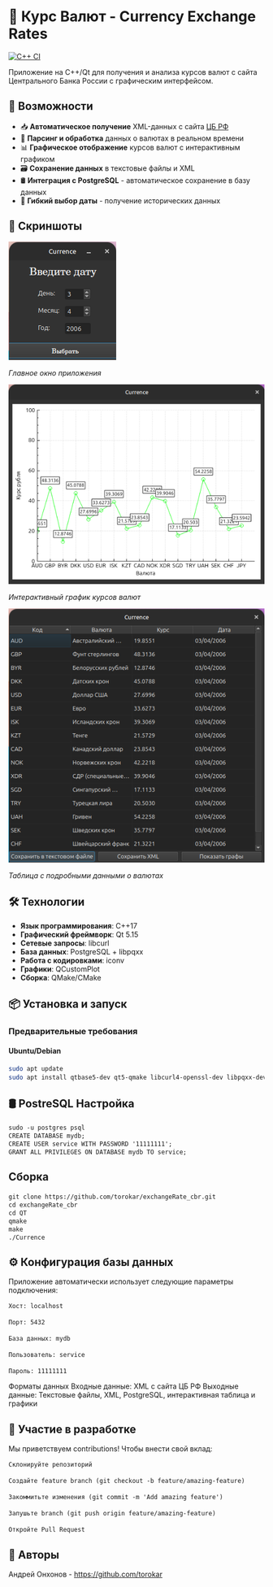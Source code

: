 # 💱 Курс Валют - Currency Exchange Rates

[![C++ CI](https://github.com/torokar/exchangeRate_cbr/actions/workflows/ci.yml/badge.svg)](https://github.com/torokar/exchangeRate_cbr/actions/workflows/ci.yml)

Приложение на C++/Qt для получения и анализа курсов валют с сайта Центрального Банка России с графическим интерфейсом.

## 🌟 Возможности

- 📥 **Автоматическое получение** XML-данных с сайта [ЦБ РФ](https://www.cbr.ru)
- 🧩 **Парсинг и обработка** данных о валютах в реальном времени
- 📊 **Графическое отображение** курсов валют с интерактивным графиком
- 🗃️ **Сохранение данных** в текстовые файлы и XML
- 🛢️ **Интеграция с PostgreSQL** - автоматическое сохранение в базу данных
- 📅 **Гибкий выбор даты** - получение исторических данных

## 📸 Скриншоты

![Главное окно](https://github.com/torokar/exchangeRate_cbr/blob/master/screenshots/Снимок%20экрана%20от%202025-09-09%2013-22-01.png)

*Главное окно приложения*

![График валют](https://github.com/torokar/exchangeRate_cbr/blob/master/screenshots/Снимок%20экрана%20от%202025-09-09%2013-23-21.png)

*Интерактивный график курсов валют*

![Таблица данных](https://github.com/torokar/exchangeRate_cbr/blob/master/screenshots/Снимок%20экрана%20от%202025-09-09%2013-22-44.png)

*Таблица с подробными данными о валютах*

## 🛠 Технологии

- **Язык программирования**: C++17
- **Графический фреймворк**: Qt 5.15
- **Сетевые запросы**: libcurl
- **База данных**: PostgreSQL + libpqxx
- **Работа с кодировками**: iconv
- **Графики**: QCustomPlot
- **Сборка**: QMake/CMake

## 📦 Установка и запуск

### Предварительные требования
#### Ubuntu/Debian
```bash
sudo apt update
sudo apt install qtbase5-dev qt5-qmake libcurl4-openssl-dev libpqxx-dev libpq-dev libiconv-hook-dev
```

## 🛢️ PostreSQL Настройка 
    sudo -u postgres psql
    CREATE DATABASE mydb;
    CREATE USER service WITH PASSWORD '11111111';
    GRANT ALL PRIVILEGES ON DATABASE mydb TO service;

## Сборка
    git clone https://github.com/torokar/exchangeRate_cbr.git
    cd exchangeRate_cbr
    cd QT
    qmake
    make
    ./Currence

## ⚙️ Конфигурация базы данных

Приложение автоматически использует следующие параметры подключения:

    Хост: localhost

    Порт: 5432

    База данных: mydb

    Пользователь: service

    Пароль: 11111111

Форматы данных
    Входные данные: XML с сайта ЦБ РФ
    Выходные данные: Текстовые файлы, XML, PostgreSQL, интерактивная таблица и графики

## 🤝 Участие в разработке
Мы приветствуем contributions! Чтобы внести свой вклад:

    Склонируйте репозиторий

    Создайте feature branch (git checkout -b feature/amazing-feature)

    Закоммитьте изменения (git commit -m 'Add amazing feature')

    Запушьте branch (git push origin feature/amazing-feature)

    Откройте Pull Request

## 👥 Авторы

Андрей Онхонов - https://github.com/torokar



